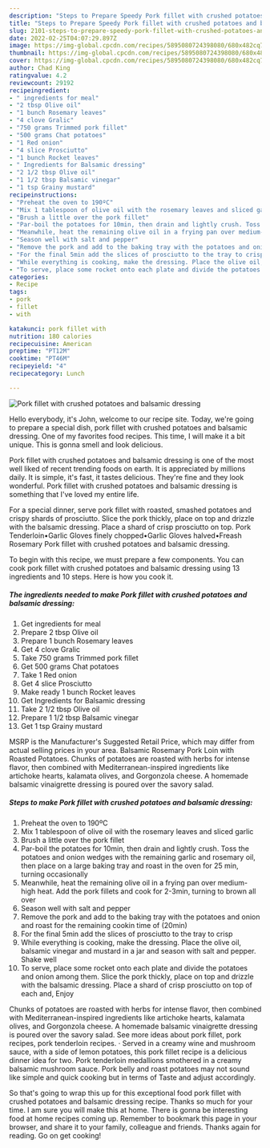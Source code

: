 ```yaml
---
description: "Steps to Prepare Speedy Pork fillet with crushed potatoes and balsamic dressing"
title: "Steps to Prepare Speedy Pork fillet with crushed potatoes and balsamic dressing"
slug: 2101-steps-to-prepare-speedy-pork-fillet-with-crushed-potatoes-and-balsamic-dressing
date: 2022-02-25T04:07:29.897Z
image: https://img-global.cpcdn.com/recipes/5895080724398080/680x482cq70/pork-fillet-with-crushed-potatoes-and-balsamic-dressing-recipe-main-photo.jpg
thumbnail: https://img-global.cpcdn.com/recipes/5895080724398080/680x482cq70/pork-fillet-with-crushed-potatoes-and-balsamic-dressing-recipe-main-photo.jpg
cover: https://img-global.cpcdn.com/recipes/5895080724398080/680x482cq70/pork-fillet-with-crushed-potatoes-and-balsamic-dressing-recipe-main-photo.jpg
author: Chad King
ratingvalue: 4.2
reviewcount: 29192
recipeingredient:
- " ingredients for meal"
- "2 tbsp Olive oil"
- "1 bunch Rosemary leaves"
- "4 clove Gralic"
- "750 grams Trimmed pork fillet"
- "500 grams Chat potatoes"
- "1 Red onion"
- "4 slice Prosciutto"
- "1 bunch Rocket leaves"
- " Ingredients for Balsamic dressing"
- "2 1/2 tbsp Olive oil"
- "1 1/2 tbsp Balsamic vinegar"
- "1 tsp Grainy mustard"
recipeinstructions:
- "Preheat the oven to 190ºC"
- "Mix 1 tablespoon of olive oil with the rosemary leaves and sliced garlic"
- "Brush a little over the pork fillet"
- "Par-boil the potatoes for 10min, then drain and lightly crush. Toss the potatoes and onion wedges with the remaining garlic and rosemary oil, then place on a large baking tray and roast in the oven for 25 min, turning occasionally"
- "Meanwhile, heat the remaining olive oil in a frying pan over medium-high heat. Add the pork fillets and cook for 2-3min, turning to brown all over"
- "Season well with salt and pepper"
- "Remove the pork and add to the baking tray with the potatoes and onion and roast for the remaining cookin time of (20min)"
- "For the final 5min add the slices of prosciutto to the tray to crisp"
- "While everything is cooking, make the dressing. Place the olive oil, balsamic vinegar and mustard in a jar and season with salt and pepper. Shake well"
- "To serve, place some rocket onto each plate and divide the potatoes and onion among them. Slice the pork thickly, place on top and drizzle with the balsamic dressing. Place a shard of crisp prosciutto on top of each and, Enjoy"
categories:
- Recipe
tags:
- pork
- fillet
- with

katakunci: pork fillet with 
nutrition: 180 calories
recipecuisine: American
preptime: "PT12M"
cooktime: "PT46M"
recipeyield: "4"
recipecategory: Lunch

---
```



![Pork fillet with crushed potatoes and balsamic dressing](https://img-global.cpcdn.com/recipes/5895080724398080/680x482cq70/pork-fillet-with-crushed-potatoes-and-balsamic-dressing-recipe-main-photo.jpg)

Hello everybody, it's John, welcome to our recipe site. Today, we're going to prepare a special dish, pork fillet with crushed potatoes and balsamic dressing. One of my favorites food recipes. This time, I will make it a bit unique. This is gonna smell and look delicious.

Pork fillet with crushed potatoes and balsamic dressing is one of the most well liked of recent trending foods on earth. It is appreciated by millions daily. It is simple, it's fast, it tastes delicious. They're fine and they look wonderful. Pork fillet with crushed potatoes and balsamic dressing is something that I've loved my entire life.

For a special dinner, serve pork fillet with roasted, smashed potatoes and crispy shards of prosciutto. Slice the pork thickly, place on top and drizzle with the balsamic dressing. Place a shard of crisp prosciutto on top. Pork Tenderloin•Garlic Gloves finely chopped•Garlic Gloves halved•Freash Rosemary Pork fillet with crushed potatoes and balsamic dressing.


To begin with this recipe, we must prepare a few components. You can cook pork fillet with crushed potatoes and balsamic dressing using 13 ingredients and 10 steps. Here is how you cook it.

<!--inarticleads1-->

##### The ingredients needed to make Pork fillet with crushed potatoes and balsamic dressing:

1. Get  ingredients for meal
1. Prepare 2 tbsp Olive oil
1. Prepare 1 bunch Rosemary leaves
1. Get 4 clove Gralic
1. Take 750 grams Trimmed pork fillet
1. Get 500 grams Chat potatoes
1. Take 1 Red onion
1. Get 4 slice Prosciutto
1. Make ready 1 bunch Rocket leaves
1. Get  Ingredients for Balsamic dressing
1. Take 2 1/2 tbsp Olive oil
1. Prepare 1 1/2 tbsp Balsamic vinegar
1. Get 1 tsp Grainy mustard


MSRP is the Manufacturer's Suggested Retail Price, which may differ from actual selling prices in your area. Balsamic Rosemary Pork Loin with Roasted Potatoes. Chunks of potatoes are roasted with herbs for intense flavor, then combined with Mediterranean-inspired ingredients like artichoke hearts, kalamata olives, and Gorgonzola cheese. A homemade balsamic vinaigrette dressing is poured over the savory salad. 

<!--inarticleads2-->

##### Steps to make Pork fillet with crushed potatoes and balsamic dressing:

1. Preheat the oven to 190ºC
1. Mix 1 tablespoon of olive oil with the rosemary leaves and sliced garlic
1. Brush a little over the pork fillet
1. Par-boil the potatoes for 10min, then drain and lightly crush. Toss the potatoes and onion wedges with the remaining garlic and rosemary oil, then place on a large baking tray and roast in the oven for 25 min, turning occasionally
1. Meanwhile, heat the remaining olive oil in a frying pan over medium-high heat. Add the pork fillets and cook for 2-3min, turning to brown all over
1. Season well with salt and pepper
1. Remove the pork and add to the baking tray with the potatoes and onion and roast for the remaining cookin time of (20min)
1. For the final 5min add the slices of prosciutto to the tray to crisp
1. While everything is cooking, make the dressing. Place the olive oil, balsamic vinegar and mustard in a jar and season with salt and pepper. Shake well
1. To serve, place some rocket onto each plate and divide the potatoes and onion among them. Slice the pork thickly, place on top and drizzle with the balsamic dressing. Place a shard of crisp prosciutto on top of each and, Enjoy


Chunks of potatoes are roasted with herbs for intense flavor, then combined with Mediterranean-inspired ingredients like artichoke hearts, kalamata olives, and Gorgonzola cheese. A homemade balsamic vinaigrette dressing is poured over the savory salad. See more ideas about pork fillet, pork recipes, pork tenderloin recipes. · Served in a creamy wine and mushroom sauce, with a side of lemon potatoes, this pork fillet recipe is a delicious dinner idea for two. Pork tenderloin medallions smothered in a creamy balsamic mushroom sauce. Pork belly and roast potatoes may not sound like simple and quick cooking but in terms of Taste and adjust accordingly. 

So that's going to wrap this up for this exceptional food pork fillet with crushed potatoes and balsamic dressing recipe. Thanks so much for your time. I am sure you will make this at home. There is gonna be interesting food at home recipes coming up. Remember to bookmark this page in your browser, and share it to your family, colleague and friends. Thanks again for reading. Go on get cooking!
